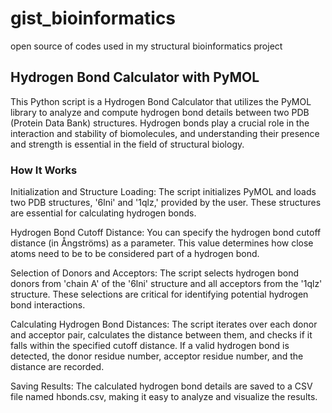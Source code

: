 # gist_bioinformatics
open source of codes used in my structural bioinformatics project


## Hydrogen Bond Calculator with PyMOL

This Python script is a Hydrogen Bond Calculator that utilizes the PyMOL library to analyze and compute hydrogen bond details between two PDB (Protein Data Bank) structures. Hydrogen bonds play a crucial role in the interaction and stability of biomolecules, and understanding their presence and strength is essential in the field of structural biology.

### How It Works

Initialization and Structure Loading: The script initializes PyMOL and loads two PDB structures, '6lni' and '1qlz,' provided by the user. These structures are essential for calculating hydrogen bonds.

Hydrogen Bond Cutoff Distance: You can specify the hydrogen bond cutoff distance (in Ångströms) as a parameter. This value determines how close atoms need to be to be considered part of a hydrogen bond.

Selection of Donors and Acceptors: The script selects hydrogen bond donors from 'chain A' of the '6lni' structure and all acceptors from the '1qlz' structure. These selections are critical for identifying potential hydrogen bond interactions.

Calculating Hydrogen Bond Distances: The script iterates over each donor and acceptor pair, calculates the distance between them, and checks if it falls within the specified cutoff distance. If a valid hydrogen bond is detected, the donor residue number, acceptor residue number, and the distance are recorded.

Saving Results: The calculated hydrogen bond details are saved to a CSV file named hbonds.csv, making it easy to analyze and visualize the results.
